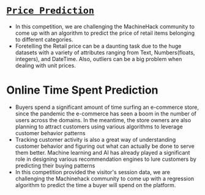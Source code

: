 # [`Price Prediction`](https://github.com/monisha-anila/Tuning-Learning-rate/blob/main/Competitions/Machine%20Hack/Price%20Prediction.zip)
-  In this competition, we are challenging the MachineHack community to come up with an algorithm to predict the price of retail items belonging to different categories.
-  Foretelling the Retail price can be a daunting task due to the huge datasets with a variety of attributes ranging from Text, Numbers(floats, integers), and DateTime. Also, outliers can be a big problem when dealing with unit prices.

# Online Time Spent Prediction
- Buyers spend a significant amount of time surfing an e-commerce store, since the pandemic the e-commerce has seen a boom in the number of users across the domains. In the meantime, the store owners are also planning to attract customers using various algorithms to leverage customer behavior patterns
- Tracking customer activity is also a great way of understanding customer behavior and figuring out what can actually be done to serve them better. Machine learning and AI has already played a significant role in designing various recommendation engines to lure customers by predicting their buying patterns
- In this competition provided the visitor's session data, we are challenging the Machinehack community to come up with a regression algorithm to predict the time a buyer will spend on the platform.

